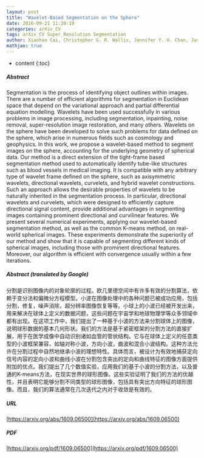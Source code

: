 ```yaml
---
layout: post
title: "Wavelet-Based Segmentation on the Sphere"
date: 2016-09-21 11:20:19
categories: arXiv_CV
tags: arXiv_CV Super_Resolution Segmentation
author: Xiaohao Cai, Christopher G. R. Wallis, Jennifer Y. H. Chan, Jason D. McEwen
mathjax: true
---
```


* content
{:toc}

##### Abstract
Segmentation is the process of identifying object outlines within images. There are a number of efficient algorithms for segmentation in Euclidean space that depend on the variational approach and partial differential equation modelling. Wavelets have been used successfully in various problems in image processing, including segmentation, inpainting, noise removal, super-resolution image restoration, and many others. Wavelets on the sphere have been developed to solve such problems for data defined on the sphere, which arise in numerous fields such as cosmology and geophysics. In this work, we propose a wavelet-based method to segment images on the sphere, accounting for the underlying geometry of spherical data. Our method is a direct extension of the tight-frame based segmentation method used to automatically identify tube-like structures such as blood vessels in medical imaging. It is compatible with any arbitrary type of wavelet frame defined on the sphere, such as axisymmetric wavelets, directional wavelets, curvelets, and hybrid wavelet constructions. Such an approach allows the desirable properties of wavelets to be naturally inherited in the segmentation process. In particular, directional wavelets and curvelets, which were designed to efficiently capture directional signal content, provide additional advantages in segmenting images containing prominent directional and curvilinear features. We present several numerical experiments, applying our wavelet-based segmentation method, as well as the common K-means method, on real-world spherical images. These experiments demonstrate the superiority of our method and show that it is capable of segmenting different kinds of spherical images, including those with prominent directional features. Moreover, our algorithm is efficient with convergence usually within a few iterations.

##### Abstract (translated by Google)
分割是识别图像内的对象轮廓的过程。欧几里德空间中有许多有效的分割算法，依赖于变分法和偏微分方程模型。小波在图像处理中的各种问题已被成功应用，包括分割，修复，噪声消除，超分辨率图像恢复等等。小球上的小波已经被开发出来，用来解决在球体上定义的数据问题，这些问题在宇宙学和地球物理学等众多领域中都有出现。在这项工作中，我们提出了一种基于小波的方法来分割球体上的图像，说明球形数据的基本几何形状。我们的方法是基于紧密框架的分割方法的直接扩展，用于在医学成像中自动识别诸如血管的管状结构。它与在球体上定义的任意类型的小波框架兼容，如轴对称小波，方向小波，曲波和混合小波结构。这种方法允许在分割过程中自然地继承小波的理想特性。具体而言，被设计为有效地捕获定向信号内容的定向小波和曲线小波在分割包含突出的定向和曲线特征的图像方面提供附加的优点。我们提出了几个数值实验，应用我们的基于小波的分割方法，以及普通的K-means方法，在现实世界的球形图像。这些实验证明了我们的方法的优越性，并且表明它能够分割不同类型的球形图像，包括具有突出方向特征的球形图像。而且，我们的算法通常在几次迭代之内对于收敛是有效的。

##### URL
[https://arxiv.org/abs/1609.06500](https://arxiv.org/abs/1609.06500)

##### PDF
[https://arxiv.org/pdf/1609.06500](https://arxiv.org/pdf/1609.06500)

